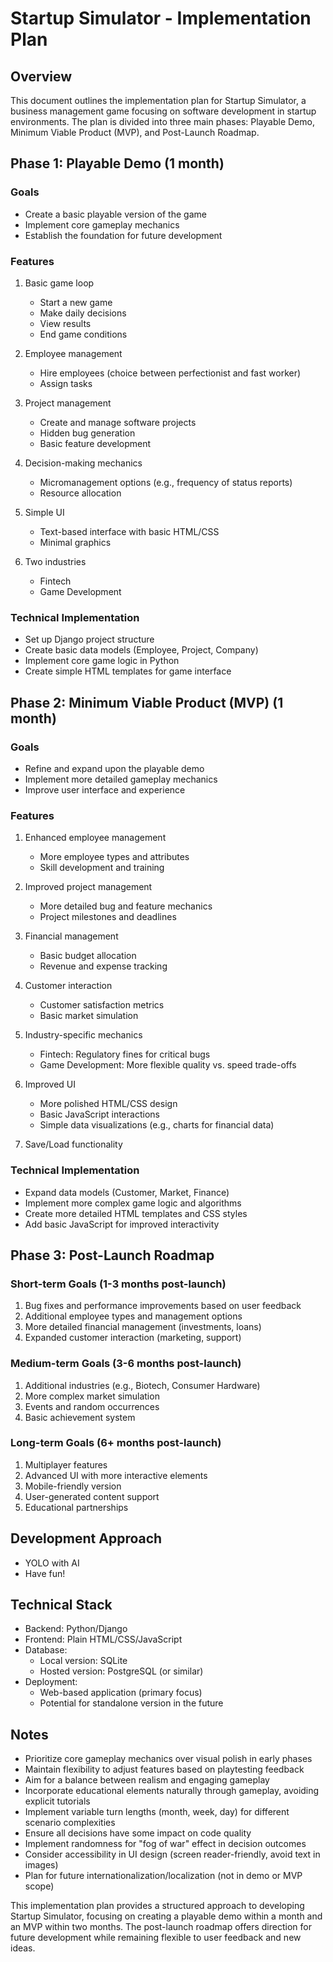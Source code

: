 # Startup Simulator - Implementation Plan

## Overview

This document outlines the implementation plan for Startup Simulator, a business management game focusing on software development in startup environments. The plan is divided into three main phases: Playable Demo, Minimum Viable Product (MVP), and Post-Launch Roadmap.

## Phase 1: Playable Demo (1 month)

### Goals
- Create a basic playable version of the game
- Implement core gameplay mechanics
- Establish the foundation for future development

### Features
1. Basic game loop
   - Start a new game
   - Make daily decisions
   - View results
   - End game conditions

2. Employee management
   - Hire employees (choice between perfectionist and fast worker)
   - Assign tasks

3. Project management
   - Create and manage software projects
   - Hidden bug generation
   - Basic feature development

4. Decision-making mechanics
   - Micromanagement options (e.g., frequency of status reports)
   - Resource allocation

5. Simple UI
   - Text-based interface with basic HTML/CSS
   - Minimal graphics

6. Two industries
   - Fintech
   - Game Development

### Technical Implementation
- Set up Django project structure
- Create basic data models (Employee, Project, Company)
- Implement core game logic in Python
- Create simple HTML templates for game interface

## Phase 2: Minimum Viable Product (MVP) (1 month)

### Goals
- Refine and expand upon the playable demo
- Implement more detailed gameplay mechanics
- Improve user interface and experience

### Features
1. Enhanced employee management
   - More employee types and attributes
   - Skill development and training

2. Improved project management
   - More detailed bug and feature mechanics
   - Project milestones and deadlines

3. Financial management
   - Basic budget allocation
   - Revenue and expense tracking

4. Customer interaction
   - Customer satisfaction metrics
   - Basic market simulation

5. Industry-specific mechanics
   - Fintech: Regulatory fines for critical bugs
   - Game Development: More flexible quality vs. speed trade-offs

6. Improved UI
   - More polished HTML/CSS design
   - Basic JavaScript interactions
   - Simple data visualizations (e.g., charts for financial data)

7. Save/Load functionality

### Technical Implementation
- Expand data models (Customer, Market, Finance)
- Implement more complex game logic and algorithms
- Create more detailed HTML templates and CSS styles
- Add basic JavaScript for improved interactivity

## Phase 3: Post-Launch Roadmap

### Short-term Goals (1-3 months post-launch)
1. Bug fixes and performance improvements based on user feedback
2. Additional employee types and management options
3. More detailed financial management (investments, loans)
4. Expanded customer interaction (marketing, support)

### Medium-term Goals (3-6 months post-launch)
1. Additional industries (e.g., Biotech, Consumer Hardware)
2. More complex market simulation
3. Events and random occurrences
4. Basic achievement system

### Long-term Goals (6+ months post-launch)
1. Multiplayer features
2. Advanced UI with more interactive elements
3. Mobile-friendly version
4. User-generated content support
5. Educational partnerships

## Development Approach
- YOLO with AI
- Have fun!

## Technical Stack
- Backend: Python/Django
- Frontend: Plain HTML/CSS/JavaScript
- Database: 
  - Local version: SQLite
  - Hosted version: PostgreSQL (or similar)
- Deployment: 
  - Web-based application (primary focus)
  - Potential for standalone version in the future

## Notes
- Prioritize core gameplay mechanics over visual polish in early phases
- Maintain flexibility to adjust features based on playtesting feedback
- Aim for a balance between realism and engaging gameplay
- Incorporate educational elements naturally through gameplay, avoiding explicit tutorials
- Implement variable turn lengths (month, week, day) for different scenario complexities
- Ensure all decisions have some impact on code quality
- Implement randomness for "fog of war" effect in decision outcomes
- Consider accessibility in UI design (screen reader-friendly, avoid text in images)
- Plan for future internationalization/localization (not in demo or MVP scope)

This implementation plan provides a structured approach to developing Startup Simulator, focusing on creating a playable demo within a month and an MVP within two months. The post-launch roadmap offers direction for future development while remaining flexible to user feedback and new ideas.